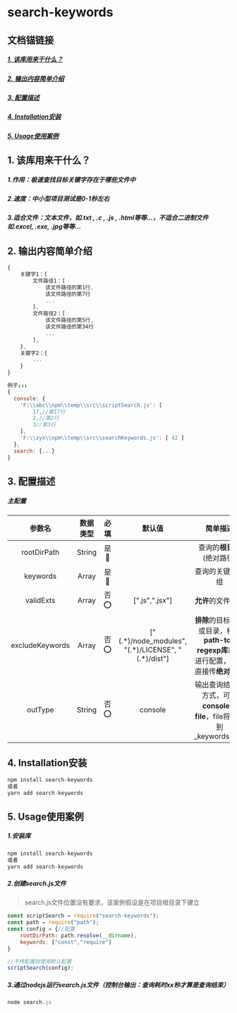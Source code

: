 # search-keywords

## 文档锚链接
##### [1. 该库用来干什么？](#oo)
##### [2. 输出内容简单介绍](#aa)
##### [3. 配置描述](#bb)
##### [4. Installation安装](#cc)
##### [5. Usage使用案例](#dd)

## <span id=oo>1. 该库用来干什么？</span>
##### 1.作用：极速查找目标关键字存在于哪些文件中
##### 2.速度：中小型项目测试是0-1秒左右
##### 3.适合文件：文本文件，如.txt , .c , .js , .html等等...，不适合二进制文件如.excel, .exe, .jpg等等...


## <span id=aa>2. 输出内容简单介绍</span>
```js
{
    关键字1：{
        文件路径1：[
            该文件路径的第1行,
            该文件路径的第7行
            ...
        ],
        文件路径2：[
            该文件路径的第5行,
            该文件路径的第34行
            ...
        ],
    },
    关键字2：{
        ...
    }
}

例子↓↓↓
{
  console: {
    'F:\\abc\\npm\\temp\\src\\scriptSearch.js': [ 
        17,//第17行
        2,//第2行
        3//第3行
    ],
    'F:\\zyx\\npm\\temp\\src\\searchKeywords.js': [ 42 ]
  },
  search: {...}
}

```
## <span id=bb>3. 配置描述</span>
##### 主配置
| 参数名 | 数据类型 |  必填|默认值  |简单描述 |举例|
| :----:| :----:   | :----:  | :----: |  :----: |:----: |
| rootDirPath | String|是🐢 |   | 查询的**根目录**(绝对路径) |path.resolve(__dirname)|
| keywords | Array|是🐢 |   | 查询的关键字数组 |["console","function"]|
| validExts | Array|否⭕ |  [".js",".jsx"] | **允许**的文件后缀 ||
| excludeKeywords | Array|否⭕ | ["(.\*)/node_modules", "(.\*)/LICENSE", "(.*)/dist"] | **排除**的目标文件或目录，根据**path-to-regexp库**规则进行配置，也可直接传**绝对路径** |[path.resolve(__dirname,"./node_modules")]|
| outType | String|否⭕ | console | 输出查询结果的方式，可选**console或file**，file将输出到_keywords.json |

## <span id=cc>4. Installation安装</span>
```js
npm install search-keywords
或者
yarn add search-keywords
```

## <span id=dd>5. Usage使用案例</span>
##### 1.安装库
```js
npm install search-keywords
或者
yarn add search-keywords
```
##### 2.创建search.js文件
> search.js文件位置没有要求，该案例假设是在项目根目录下建立
```js
const scriptSearch = require("search-keywords");
const path = require("path");
const config = {//配置
    rootDirPath: path.resolve(__dirname),
    keywords: ["const","require"]
}

//不传配置则使用默认配置
scriptSearch(config);

```
##### 3.通过nodejs运行search.js文件（控制台输出：查询耗时xx秒才算是查询结束）
```js
node search.js
```



